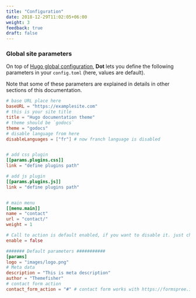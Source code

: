 ```yaml
---
title: "Configuration"
date: 2018-12-29T11:02:05+06:00
weight: 3
feedback: true
draft: false
---
```


### Global site parameters

On top of [Hugo global configuration](https://gohugo.io/overview/configuration/), **Dot** lets you define the following parameters in your `config.toml` (here, values are default).

Note that some of these parameters are explained in details in other sections of this documentation.

```toml
# base URL place here
baseURL = "https://examplesite.com"
# this is your site title
title = "Hugo documentation theme"
# theme should be `godocs`
theme = "godocs"
# disable language from here
disableLanguages = ["fr"] # now franch language is disabled


# add css plugin
[[params.plugins.css]]
link = "define plugins path"

# add js plugin
[[params.plugins.js]]
link = "define plugins path"


# main menu
[[menu.main]]
name = "contact"
url = "contact/"
weight = 1

# Call to action is default enabled, if you want to disable it. just change the 
enable = false

####### Default parameters ###########
[params]
logo = "images/logo.png"
# Meta data
description = "This is meta description"
author = "Themefisher"
# contact form action
contact_form_action = "#" # contact form works with https://formspree.io

```